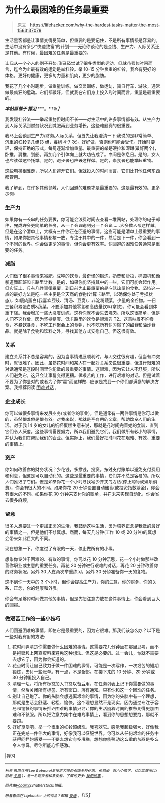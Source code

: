 # 为什么最困难的任务最重要

> 原文：<https://lifehacker.com/why-the-hardest-tasks-matter-the-most-1563137079>

生活黑客都是让事情变得更简单，但重要的是要记住，不是所有事情都是容易的。生活中没有多少“快速致富”的计划——无论你谈论的是金钱、生产力、人际关系还是其他。有时候，最困难的任务是最重要的。



让我从一个个人的例子开始:我已经尝试了很多类型的运动，但就花费的时间而言，迄今为止最有效的运动是举杠铃。举 10-15 分钟负重的杠铃，我会有更好的体格，更好的健康，更多的力量和肌肉，更少的脂肪。

我花了几个小时跑步，做重量训练，做交叉训练，做运动，骑自行车，游泳，通常做最疯狂的运动。它们都很好，但就我在它们身上投入的时间而言，重量是最重要的。

***本帖原载于*** [***禅习***](http://zenhabits.net/iron/) ***。**T15】*

我发现杠铃法——举起重物但时间不长——对生活中的许多事情都有效。从生产力到人际关系到财务状况到减肥再到业务增长，这些难题真的很重要。

我马上会谈到生产力/财务/人际关系，但首先让我澄清一下:我说的是非常简单、沉重的杠铃举几组(3 组，每组 4-7 次)。好好做，否则你可能会受伤。开始时要轻，保持正确的形式，每周逐渐增加重量。最重要的举是硬拉和深蹲(最好两个)，卧推，肩推，划船。再加几个引体向上就大功告成了。中间是休息日。是的，女人也应该做这些托举。是的，跑步者也应该这样做。是的，素食者也能举起重物。

这些电梯很难走，所以人们避开它们。但就投入的时间而言，它们比其他任何东西都管用。

我了解到，在许多其他领域，人们回避的难题才是最重要的。这是最有效的。更多示例:

### 生产力

如果你有一长串的任务要做，你可能会浪费时间去查看一堆网站，处理你的电子邮件，完成许多更简单的任务，从一个会议跑到另一个会议……大多数人都这样做。但是在这个清单上，大概有三件你正在回避的事情。这些可能是清单上最重要的事情，如果你把其他事情都放一放，专注于其中的一件，然后是下一件，你会看到一个不同的世界。你会做更少的事情，但你会更有效率。你回避的困难任务通常是重要的任务。

### 减脂

人们做了很多事情来减肥。成吨的饮食，最奇怪的锻炼，奶昔和沙拉，椭圆机和跆拳道舞蹈班和卡路里计数。是的，如果你能坚持其中的一些，它们可能会起作用。但实际上，只有几件事很重要，到目前为止最重要的是吃低热量的食物。坚持这一点的最好方法是吃一些主要是全天然的食物(计算卡路里，以确保你处于亏损状态)，如瘦肉蛋白(我喜欢豆豉、清汤、豆腐)，非淀粉蔬菜，少量的全谷物。一日三餐积累蛋白质&蔬菜，不要添加其他零食和高热量饮料(拿铁)，你可能会看到体重下降。我会增加一些大强度训练，这样你就不会失去肌肉。所以这很简单，但是人们不这样做，因为坚持健康、低卡路里的饮食是很难的 T2。这意味着不吃零食，不暴饮暴食，不吃工作聚会上的食物，也不吃所有你习惯了的甜食和油炸食品。就是除了食物和饮料之外，寻找其他方式安慰自己。但这很有效。

### 关系

建立关系并不总是容易的，因为当事情进展顺利时，与人交往很有趣，但当有冲突时，就很难了。因此，虽然花时间和某人在一起对关系来说很重要，但进行艰难的对话通常是这段时间里你能做的最重要的事情。这很难，因为它让人不舒服，所以人们避免它。这只会让事情变得更糟。做艰苦的工作，进行艰难的对话。但是试着不要为了你是对的或者为了你“赢”而这样做…应该是找到一个你们都满意的解决方案。我推荐阅读 [困难对话](http://www.amazon.com/Difficult-Conversations-Discuss-What-Matters/dp/0143118447?asc_campaign=InlineText&asc_refurl=https://lifehacker.com/why-the-hardest-tasks-matter-the-most-1563137079&asc_source=&tag=kinjalifehackerlink-20) 。

### 企业成长

你可以做很多事情来发展业务(或者你的事业)，但是通常有一两件事情是你可以做的，虽然很难但是很有效。对我来说，那就是写有用的文章，帮助改变人们的生活。对于我 14 岁的女儿的纸杯蛋糕生意来说，那就是花时间完善她的食谱，直到它们令人厌倦。这些事情需要努力，所以我们避免它们。我们做所有较小的事情，并认为我们在帮助我们的企业。但实际上，我们最好把时间花在艰难、有效、重要的事情上。

### 资产

你如何改善你的财务状况？少花钱，多挣钱，投资。按时支付账单以避免支付费用和利息，但这是可以自动化的。这些是最重要的事情，它们并不总是容易的。所以人们推迟了它们。但是如果你花一个小时寻找减少开支的方法(停止购物或娱乐消费)，你会有很大的不同。如果你花 20 分钟设置自动储蓄(或投资指数基金)，你会有很大的不同。如果你花 30 分钟来支付你的账单，并在未来实现自动化，你会省去很多麻烦。

### 留意

很多人想要过一个更加正念的生活，我鼓励这种生活，因为培养正念是我做的最好的事情之一。但是他们不想冥想。然而，每天几分钟(工作 10 或 20 分钟)的冥想会带来如此巨大的不同。

现在想象一下，你度过了有限的一天，停止做所有的小事。

想象你专注于困难的、有效的事情。你可以花 10 分钟沉思，花一个小时做那些改善你职业或生意的重要任务。再花 20 分钟进行艰难的对话，再花 20 分钟改善你的财务状况。另外 30 人做两次举重练习。另外 30 分钟准备你一天的食物。

这不到你一天中的 3 个小时，但你会提高生产力，你的生意，你的财务，你的关系，正念，你的健康和外表。

你会有足够的时间做其他的事情，但是先把注意力放在这件事情上，你会看到巨大的回报。

### 做艰苦工作的一些小技巧

人们回避困难的事情，即使它是最重要的，因为它很难。那我们该怎么办？以下是一些对我有用的方法:

1.  花时间弄清楚你需要做什么困难的事情。这需要花几分钟坐在那里思考，而不是拖延和上网查资料来避免这种想法。但这是必要的。过一会儿，你就不需要去想它了，因为你会知道的。
2.  花点时间让自己致力于做一件困难的事情。可能是一次写作，一次艰苦的短期锻炼，支付一些账单。有一点，不是全部。在接下来的 10 分钟、20 分钟或 30 分钟里投入自己。
3.  清理一切。将所有标签加入书签以备后用，在任务列表上记下你需要做的事情，然后关闭所有标签、所有窗口、所有通知。只有你和这一个困难的任务。
4.  别让自己跑了。你的头脑会想逃离艰难的事情，因为你的头脑中有一个理想，那就是生活会舒适、轻松、愉快。这个理想显然不是现实，因为通过专注于容易和愉快的事情来推迟困难的事情只会让你的生活随着时间的推移变得更加困难和不舒服。所以把注意力集中在难的事情上，看到你的思想想要跑，那就不要跑。
5.  好好享受吧。举一个很重的杠铃超级难。我喜欢它。感觉我超级强大，好像我正在完成一件伟大的事情，好像我可以征服世界。你可以从任何艰难的任务中获得同样的感受——不要去想它有多糟糕，想想你能移动这么重的东西是多么令人惊奇。尽你所能心怀感激。

|禅习

* * *

<small>*利奥·巴巴乌塔(Leo Babauta)是禅宗习惯的创造者和作家。他已婚，有六个孩子，住在三藩市(之前是*</small> [<small>*关岛*</small>](http://guampedia.com/) <small>*)，是一名跑步者和素食者。了解他更多:*</small> [<small>*我的故事*</small>](http://zenhabits.net/2007/02/my-story/) <small>*。*</small>

<small>*照片由*</small>[<small>*Popartic*</small>](http://www.shutterstock.com/pic.mhtml?language=en&id=173369768)<small>*(Shutterstock)拍摄。*</small>

<small>*想看看你在 Lifehacker 上的作品？邮箱*</small> [<small>*安迪*</small>](mailto:andy@lifehacker.com) *<small>。</small>T15】*